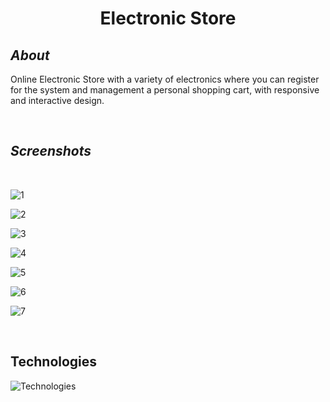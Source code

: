 
<h1 align="center" style="border-bottom: none">Electronic Store</h1>

## ***About***
Online Electronic Store with a variety of electronics where you can register for the system and management a personal shopping cart, with responsive and interactive design.

</br>

## ***Screenshots***

</br>

![1](https://user-images.githubusercontent.com/58606266/189341411-19b18868-29f4-48c2-8ec3-4ac23566dfd4.PNG)

![2](https://user-images.githubusercontent.com/58606266/189341417-8bad94b3-fade-4607-a5c3-eaec4d6dc6a4.PNG)

![3](https://user-images.githubusercontent.com/58606266/189341429-8bf0d51a-9adf-4f05-bd30-c1c206d94c4a.PNG)

![4](https://user-images.githubusercontent.com/58606266/189341480-e4bcf931-f9e8-438e-baa6-2e6795e3784a.PNG)

![5](https://user-images.githubusercontent.com/58606266/189341487-53bd59f1-ccf8-4432-8cad-4f3407d0985a.PNG)

![6](https://user-images.githubusercontent.com/58606266/189341498-456cbfed-bae2-4ba0-94d3-54861963f73a.PNG)

![7](https://user-images.githubusercontent.com/58606266/189341507-f76efd4f-c82f-4204-ad6b-0e72c61e30f6.PNG)

</br>



## Technologies
![Technologies](https://user-images.githubusercontent.com/58606266/179725061-1459a74d-aa69-4b06-bd86-5a9f65f9c5e2.PNG)

